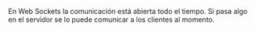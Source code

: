 En Web Sockets la comunicación está abierta todo el tiempo.
Si pasa algo en el servidor se lo puede comunicar a los clientes al momento.
